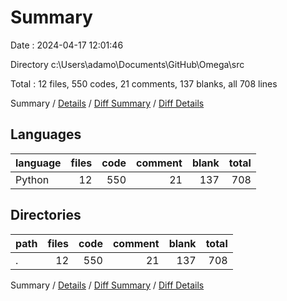 # Summary

Date : 2024-04-17 12:01:46

Directory c:\\Users\\adamo\\Documents\\GitHub\\Omega\\src

Total : 12 files,  550 codes, 21 comments, 137 blanks, all 708 lines

Summary / [Details](details.md) / [Diff Summary](diff.md) / [Diff Details](diff-details.md)

## Languages
| language | files | code | comment | blank | total |
| :--- | ---: | ---: | ---: | ---: | ---: |
| Python | 12 | 550 | 21 | 137 | 708 |

## Directories
| path | files | code | comment | blank | total |
| :--- | ---: | ---: | ---: | ---: | ---: |
| . | 12 | 550 | 21 | 137 | 708 |

Summary / [Details](details.md) / [Diff Summary](diff.md) / [Diff Details](diff-details.md)
